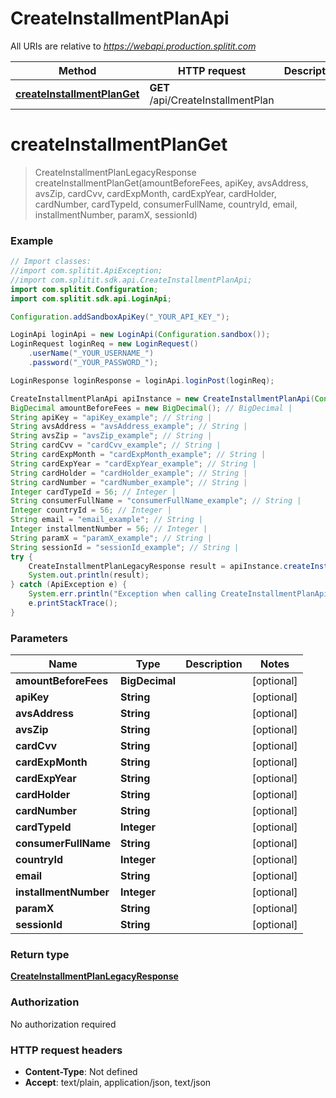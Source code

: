 # CreateInstallmentPlanApi

All URIs are relative to *https://webapi.production.splitit.com*

Method | HTTP request | Description
------------- | ------------- | -------------
[**createInstallmentPlanGet**](CreateInstallmentPlanApi.md#createInstallmentPlanGet) | **GET** /api/CreateInstallmentPlan | 


<a name="createInstallmentPlanGet"></a>
# **createInstallmentPlanGet**
> CreateInstallmentPlanLegacyResponse createInstallmentPlanGet(amountBeforeFees, apiKey, avsAddress, avsZip, cardCvv, cardExpMonth, cardExpYear, cardHolder, cardNumber, cardTypeId, consumerFullName, countryId, email, installmentNumber, paramX, sessionId)



### Example
```java
// Import classes:
//import com.splitit.ApiException;
//import com.splitit.sdk.api.CreateInstallmentPlanApi;
import com.splitit.Configuration;
import com.splitit.sdk.api.LoginApi;

Configuration.addSandboxApiKey("_YOUR_API_KEY_");

LoginApi loginApi = new LoginApi(Configuration.sandbox());
LoginRequest loginReq = new LoginRequest()
    .userName("_YOUR_USERNAME_")
    .password("_YOUR_PASSWORD_");

LoginResponse loginResponse = loginApi.loginPost(loginReq);

CreateInstallmentPlanApi apiInstance = new CreateInstallmentPlanApi(Configuration.sandbox()).withSessionId(loginResponse.getSessionId());
BigDecimal amountBeforeFees = new BigDecimal(); // BigDecimal | 
String apiKey = "apiKey_example"; // String | 
String avsAddress = "avsAddress_example"; // String | 
String avsZip = "avsZip_example"; // String | 
String cardCvv = "cardCvv_example"; // String | 
String cardExpMonth = "cardExpMonth_example"; // String | 
String cardExpYear = "cardExpYear_example"; // String | 
String cardHolder = "cardHolder_example"; // String | 
String cardNumber = "cardNumber_example"; // String | 
Integer cardTypeId = 56; // Integer | 
String consumerFullName = "consumerFullName_example"; // String | 
Integer countryId = 56; // Integer | 
String email = "email_example"; // String | 
Integer installmentNumber = 56; // Integer | 
String paramX = "paramX_example"; // String | 
String sessionId = "sessionId_example"; // String | 
try {
    CreateInstallmentPlanLegacyResponse result = apiInstance.createInstallmentPlanGet(amountBeforeFees, apiKey, avsAddress, avsZip, cardCvv, cardExpMonth, cardExpYear, cardHolder, cardNumber, cardTypeId, consumerFullName, countryId, email, installmentNumber, paramX, sessionId);
    System.out.println(result);
} catch (ApiException e) {
    System.err.println("Exception when calling CreateInstallmentPlanApi#createInstallmentPlanGet");
    e.printStackTrace();
}
```

### Parameters

Name | Type | Description  | Notes
------------- | ------------- | ------------- | -------------
 **amountBeforeFees** | **BigDecimal**|  | [optional]
 **apiKey** | **String**|  | [optional]
 **avsAddress** | **String**|  | [optional]
 **avsZip** | **String**|  | [optional]
 **cardCvv** | **String**|  | [optional]
 **cardExpMonth** | **String**|  | [optional]
 **cardExpYear** | **String**|  | [optional]
 **cardHolder** | **String**|  | [optional]
 **cardNumber** | **String**|  | [optional]
 **cardTypeId** | **Integer**|  | [optional]
 **consumerFullName** | **String**|  | [optional]
 **countryId** | **Integer**|  | [optional]
 **email** | **String**|  | [optional]
 **installmentNumber** | **Integer**|  | [optional]
 **paramX** | **String**|  | [optional]
 **sessionId** | **String**|  | [optional]

### Return type

[**CreateInstallmentPlanLegacyResponse**](CreateInstallmentPlanLegacyResponse.md)

### Authorization

No authorization required

### HTTP request headers

 - **Content-Type**: Not defined
 - **Accept**: text/plain, application/json, text/json

